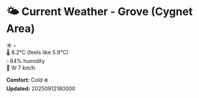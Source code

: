 # 🌤️ Current Weather - Grove (Cygnet Area)

☀️ **-**  
🌡️ 8.2°C (feels like 5.9°C)  
💧 84% humidity  
💨 W 7 km/h  

**Comfort:** Cold ❄️  
**Updated:** 20250912180000
